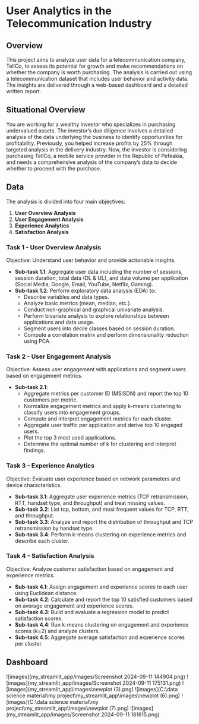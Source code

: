 # User Analytics in the Telecommunication Industry

## Overview

This project aims to analyze user data for a telecommunication company, TellCo, to assess its potential for growth and make recommendations on whether the company is worth purchasing. The analysis is carried out using a telecommunication dataset that includes user behavior and activity data. The insights are delivered through a web-based dashboard and a detailed written report.

## Situational Overview

You are working for a wealthy investor who specializes in purchasing undervalued assets. The investor’s due diligence involves a detailed analysis of the data underlying the business to identify opportunities for profitability. Previously, you helped increase profits by 25% through targeted analysis in the delivery industry. Now, the investor is considering purchasing TellCo, a mobile service provider in the Republic of Pefkakia, and needs a comprehensive analysis of the company’s data to decide whether to proceed with the purchase.

## Data

The analysis is divided into four main objectives:

1. **User Overview Analysis**
2. **User Engagement Analysis**
3. **Experience Analytics**
4. **Satisfaction Analysis**

### Task 1 - User Overview Analysis

Objective: Understand user behavior and provide actionable insights.

- **Sub-task 1.1**: Aggregate user data including the number of sessions, session duration, total data (DL & UL), and data volume per application (Social Media, Google, Email, YouTube, Netflix, Gaming).
- **Sub-task 1.2**: Perform exploratory data analysis (EDA) to:
  - Describe variables and data types.
  - Analyze basic metrics (mean, median, etc.).
  - Conduct non-graphical and graphical univariate analysis.
  - Perform bivariate analysis to explore relationships between applications and data usage.
  - Segment users into decile classes based on session duration.
  - Compute a correlation matrix and perform dimensionality reduction using PCA.

### Task 2 - User Engagement Analysis

Objective: Assess user engagement with applications and segment users based on engagement metrics.

- **Sub-task 2.1**: 
  - Aggregate metrics per customer ID (MSISDN) and report the top 10 customers per metric.
  - Normalize engagement metrics and apply k-means clustering to classify users into engagement groups.
  - Compute and interpret engagement metrics for each cluster.
  - Aggregate user traffic per application and derive top 10 engaged users.
  - Plot the top 3 most used applications.
  - Determine the optimal number of k for clustering and interpret findings.

### Task 3 - Experience Analytics

Objective: Evaluate user experience based on network parameters and device characteristics.

- **Sub-task 3.1**: Aggregate user experience metrics (TCP retransmission, RTT, handset type, and throughput) and treat missing values.
- **Sub-task 3.2**: List top, bottom, and most frequent values for TCP, RTT, and throughput.
- **Sub-task 3.3**: Analyze and report the distribution of throughput and TCP retransmission by handset type.
- **Sub-task 3.4**: Perform k-means clustering on experience metrics and describe each cluster.

### Task 4 - Satisfaction Analysis

Objective: Analyze customer satisfaction based on engagement and experience metrics.

- **Sub-task 4.1**: Assign engagement and experience scores to each user using Euclidean distance.
- **Sub-task 4.2**: Calculate and report the top 10 satisfied customers based on average engagement and experience scores.
- **Sub-task 4.3**: Build and evaluate a regression model to predict satisfaction scores.
- **Sub-task 4.4**: Run k-means clustering on engagement and experience scores (k=2) and analyze clusters.
- **Sub-task 4.5**: Aggregate average satisfaction and experience scores per cluster.
## Dashboard
![images](my_streamlit_app/images/Screenshot 2024-09-11 144904.png)
![images](my_streamlit_app/images/Screenshot 2024-09-11 175131.png)
![images](my_streamlit_app\images\newplot (3).png)
![images](C:\data science material\my project\my_streamlit_app\images\newplot (6).png)
![images](C:\data science material\my project\my_streamlit_app\images\newplot (7).png)
![images](my_streamlit_app/images/Screenshot 2024-09-11 181615.png)
